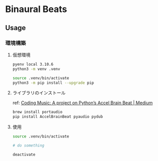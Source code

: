 # Binaural Beats

## Usage

### 環境構築

1. 仮想環境

    ```bash
    pyenv local 3.10.6
    python3 -m venv .venv

    source .venv/bin/activate
    python3 -m pip install --upgrade pip
    ```

2. ライブラリのインストール

    ref: [Coding Music: A project on Python’s Accel Brain Beat | Medium](https://medium.com/strategio/coding-music-a-project-on-pythons-accel-brain-beat-f1aab34b6876)

    ```bash
    brew install portaudio
    pip install AccelBrainBeat pyaudio pydub
    ```

3. 使用

    ```bash
    source .venv/bin/activate

    # do something

    deactivate
    ```
